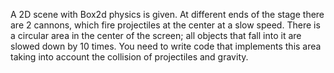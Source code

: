 A 2D scene with Box2d physics is given.
At different ends of the stage there are 2 cannons, which fire projectiles at the center at a slow speed.
There is a circular area in the center of the screen; all objects that fall into it are slowed down by 10 times.
You need to write code that implements this area taking into account the collision of projectiles and gravity.
